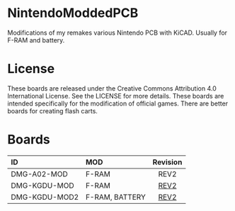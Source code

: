 # NintendoModdedPCB

Modifications of my remakes various Nintendo PCB with KiCAD. Usually for F-RAM and battery.

# License

These boards are released under the Creative Commons Attribution 4.0 International License. See the LICENSE for more details. These boards are intended specifically for the modification of official games. There are better boards for creating flash carts.

# Boards

| ID            | MOD            | Revision |
| :------------ | :------------- | :------: |
| DMG-A02-MOD   | F-RAM          | REV2     |
| DMG-KGDU-MOD  | F-RAM          | [REV2](https://github.com/Chase-san/NintendoModdedPCB/releases/tag/dmg-kgdu-mod-rev2) |
| DMG-KGDU-MOD2 | F-RAM, BATTERY | [REV2](https://github.com/Chase-san/NintendoModdedPCB/releases/tag/dmg-kgdu-mod2-rev2) |

